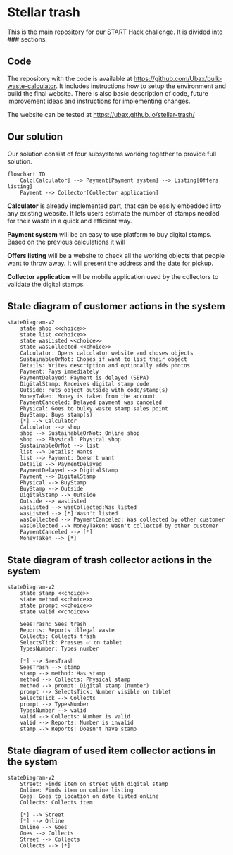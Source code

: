 # Stellar trash

This is the main repository for our START Hack challenge. It is divided into ### sections.

## Code

The repository with the code is available at https://github.com/Ubax/bulk-waste-calculator. It includes instructions how to setup the environment and build the final website. There is also basic description of code, future improvement ideas and instructions for implementing changes.

The website can be tested at https://ubax.github.io/stellar-trash/

## Our solution

Our solution consist of four subsystems working together to provide full solution.

```mermaid
flowchart TD
    Calc[Calculator] --> Payment[Payment system] --> Listing[Offers listing]
    Payment --> Collector[Collector application]
```

**Calculator** is already implemented part, that can be easily embedded into any existing website. It lets users estimate the number of stamps needed for their waste in a quick and efficient way.

**Payment system** will be an easy to use platform to buy digital stamps. Based on the previous calculations it will

**Offers listing** will be a website to check all the working objects that people want to throw away. It will present the address and the date for pickup.

**Collector application** will be mobile application used by the collectors to validate the digital stamps.

## State diagram of customer actions in the system

```mermaid
stateDiagram-v2
    state shop <<choice>>
    state list <<choice>>
    state wasListed <<choice>>
    state wasCollected <<choice>>
    Calculator: Opens calculator website and choses objects
    SustainableOrNot: Choses if want to list their object
    Details: Writes description and optionally adds photos
    Payment: Pays immediately
    PaymentDelayed: Payment is delayed (SEPA)
    DigitalStamp: Receives digital stamp code
    Outside: Puts object outside with code/stamp(s)
    MoneyTaken: Money is taken from the account
    PaymentCanceled: Delayed payment was canceled
    Physical: Goes to bulky waste stamp sales point
    BuyStamp: Buys stamp(s)
    [*] --> Calculator
    Calculator --> shop
    shop --> SustainableOrNot: Online shop
    shop --> Physical: Physical shop
    SustainableOrNot --> list
    list --> Details: Wants
    list --> Payment: Doesn't want
    Details --> PaymentDelayed
    PaymentDelayed --> DigitalStamp
    Payment --> DigitalStamp
    Physical --> BuyStamp
    BuyStamp --> Outside
    DigitalStamp --> Outside
    Outside --> wasListed
    wasListed --> wasCollected:Was listed
    wasListed --> [*]:Wasn't listed
    wasCollected --> PaymentCanceled: Was collected by other customer
    wasCollected --> MoneyTaken: Wasn't collected by other customer
    PaymentCanceled --> [*]
    MoneyTaken --> [*]
```

## State diagram of trash collector actions in the system

```mermaid
stateDiagram-v2
    state stamp <<choice>>
    state method <<choice>>
    state prompt <<choice>>
    state valid <<choice>>
    
    SeesTrash: Sees trash
    Reports: Reports illegal waste
    Collects: Collects trash
    SelectsTick: Presses ✅ on tablet
    TypesNumber: Types number
    
    [*] --> SeesTrash
    SeesTrash --> stamp
    stamp --> method: Has stamp
    method --> Collects: Physical stamp
    method --> prompt: Digital stamp (number)
    prompt --> SelectsTick: Number visible on tablet
    SelectsTick --> Collects
    prompt --> TypesNumber
    TypesNumber --> valid
    valid --> Collects: Number is valid
    valid --> Reports: Number is invalid
    stamp --> Reports: Doesn't have stamp
```

## State diagram of used item collector actions in the system

```mermaid
stateDiagram-v2
    Street: Finds item on street with digital stamp
    Online: Finds item on online listing
    Goes: Goes to location on date listed online
    Collects: Collects item
    
    [*] --> Street
    [*] --> Online
    Online --> Goes
    Goes --> Collects
    Street --> Collects
    Collects --> [*]
```